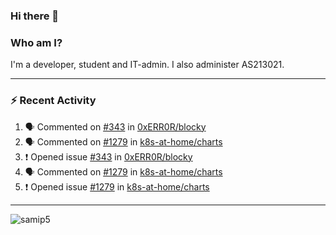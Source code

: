### Hi there 👋

### Who am I?
I'm a developer, student and IT-admin. I also administer AS213021.

---
### :zap: Recent Activity
<!--START_SECTION:activity-->
1. 🗣 Commented on [#343](https://github.com/0xERR0R/blocky/issues/343) in [0xERR0R/blocky](https://github.com/0xERR0R/blocky)
2. 🗣 Commented on [#1279](https://github.com/k8s-at-home/charts/issues/1279) in [k8s-at-home/charts](https://github.com/k8s-at-home/charts)
3. ❗️ Opened issue [#343](https://github.com/0xERR0R/blocky/issues/343) in [0xERR0R/blocky](https://github.com/0xERR0R/blocky)
4. 🗣 Commented on [#1279](https://github.com/k8s-at-home/charts/issues/1279) in [k8s-at-home/charts](https://github.com/k8s-at-home/charts)
5. ❗️ Opened issue [#1279](https://github.com/k8s-at-home/charts/issues/1279) in [k8s-at-home/charts](https://github.com/k8s-at-home/charts)
<!--END_SECTION:activity-->
---

<img align="center" src="https://github-readme-stats.vercel.app/api?username=samip5&show_icons=true" alt="samip5" />
